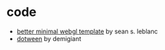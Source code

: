 # code
- [better minimal webgl template](https://seansleblanc.itch.io/better-minimal-webgl-template) by sean s. leblanc
- [dotween](http://dotween.demigiant.com/) by demigiant
